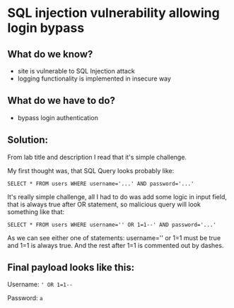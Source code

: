 # SQL injection vulnerability allowing login bypass

## What do we know?
- site is vulnerable to SQL Injection attack
- logging functionality is implemented in insecure way

## What do we have to do?
- bypass login authentication

## Solution:
From lab title and description I read that it's simple challenge. 

My first thought was, that SQL Query looks probably like:

`SELECT * FROM users WHERE username='...' AND password='...'`

It's really simple challenge, all I had to do was add some logic in input field, that is always true after OR statement, so malicious query will look something like that:

`SELECT * FROM users WHERE username='' OR 1=1--' AND password='...'`

As we can see either one of statements: username='' or 1=1 must be true and 1=1 is always true. And the rest after 1=1 is commented out by dashes.
## Final payload looks like this:
Username: `' OR 1=1--`

Password: `a`
